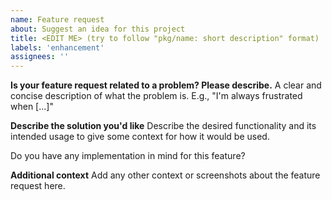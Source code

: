 ```yaml
---
name: Feature request
about: Suggest an idea for this project
title: <EDIT ME> (try to follow "pkg/name: short description" format)
labels: 'enhancement'
assignees: ''
---
```


**Is your feature request related to a problem? Please describe.**
A clear and concise description of what the problem is. E.g., "I'm always frustrated when [...]"

**Describe the solution you'd like**
Describe the desired functionality and its intended usage to give some context for how it would be used.

Do you have any implementation in mind for this feature?

**Additional context**
Add any other context or screenshots about the feature request here.
